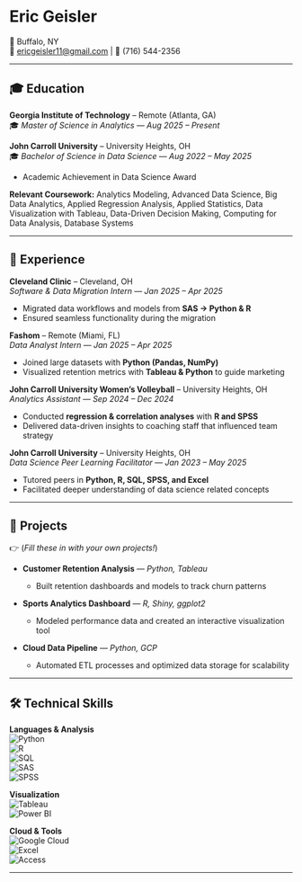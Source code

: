 # Eric Geisler

📍 Buffalo, NY  
📧 [ericgeisler11@gmail.com](mailto:ericgeisler11@gmail.com) | 📱 (716) 544-2356  

---

## 🎓 Education  

**Georgia Institute of Technology** – Remote (Atlanta, GA)  
🎓 *Master of Science in Analytics* — *Aug 2025 – Present*  

**John Carroll University** – University Heights, OH  
🎓 *Bachelor of Science in Data Science* — *Aug 2022 – May 2025*    
- Academic Achievement in Data Science Award  

**Relevant Coursework:** Analytics Modeling, Advanced Data Science, Big Data Analytics, Applied Regression Analysis, Applied Statistics, Data Visualization with Tableau, Data-Driven Decision Making, Computing for Data Analysis, Database Systems

---

## 💼 Experience  

**Cleveland Clinic** – Cleveland, OH  
*Software & Data Migration Intern* — *Jan 2025 – Apr 2025*  
- Migrated data workflows and models from **SAS → Python & R**  
- Ensured seamless functionality during the migration  

**Fashom** – Remote (Miami, FL)  
*Data Analyst Intern* — *Jan 2025 – Apr 2025*  
- Joined large datasets with **Python (Pandas, NumPy)**  
- Visualized retention metrics with **Tableau & Python** to guide marketing  

**John Carroll University Women’s Volleyball** – University Heights, OH  
*Analytics Assistant* — *Sep 2024 – Dec 2024*  
- Conducted **regression & correlation analyses** with **R and SPSS**  
- Delivered data-driven insights to coaching staff that influenced team strategy 

**John Carroll University** – University Heights, OH  
*Data Science Peer Learning Facilitator* — *Jan 2023 – May 2025*  
- Tutored peers in **Python, R, SQL, SPSS, and Excel**  
- Facilitated deeper understanding of data science related concepts  

---

## 📂 Projects  

👉 (*Fill these in with your own projects!*)  

- **Customer Retention Analysis** — *Python, Tableau*  
  - Built retention dashboards and models to track churn patterns  

- **Sports Analytics Dashboard** — *R, Shiny, ggplot2*  
  - Modeled performance data and created an interactive visualization tool  

- **Cloud Data Pipeline** — *Python, GCP*  
  - Automated ETL processes and optimized data storage for scalability  

---

## 🛠️ Technical Skills  

**Languages & Analysis**  
![Python](https://img.shields.io/badge/Python-3776AB?style=for-the-badge&logo=python&logoColor=white)  
![R](https://img.shields.io/badge/R-276DC3?style=for-the-badge&logo=r&logoColor=white)  
![SQL](https://img.shields.io/badge/SQL-336791?style=for-the-badge&logo=postgresql&logoColor=white)  
![SAS](https://img.shields.io/badge/SAS-004B87?style=for-the-badge&logo=sas&logoColor=white)  
![SPSS](https://img.shields.io/badge/SPSS-052FAD?style=for-the-badge&logo=ibm&logoColor=white)  

**Visualization**  
![Tableau](https://img.shields.io/badge/Tableau-E97627?style=for-the-badge&logo=tableau&logoColor=white)  
![Power BI](https://img.shields.io/badge/Power%20BI-F2C811?style=for-the-badge&logo=powerbi&logoColor=black)  

**Cloud & Tools**  
![Google Cloud](https://img.shields.io/badge/Google%20Cloud-4285F4?style=for-the-badge&logo=googlecloud&logoColor=white)  
![Excel](https://img.shields.io/badge/Excel-217346?style=for-the-badge&logo=microsoftexcel&logoColor=white)  
![Access](https://img.shields.io/badge/Access-A4373A?style=for-the-badge&logo=microsoftaccess&logoColor=white)  

---

